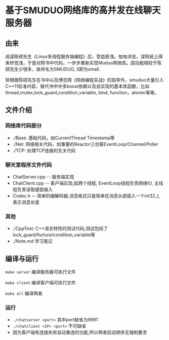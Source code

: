 # 基于SMUDUO网络库的高并发在线聊天服务器

## 由来
阅读陈硕先生《Linux多线程服务端编程》后，受益匪浅。匆匆浏览，深知纸上得来终觉浅，于是对照书中代码，一步步重新实现Muduo网络库。因功能相较于陈硕先生少很多，故命名为SMUDUO, S即为small.

除根据陈硕先生在书中以及博览网《网络编程实战》的指导外，smuduo大量引入C++11标准内容，替代书中许多boost依赖以及自实现的基本库函数，比如thread,mutex,lock_guard,condition_variable, bind, function，atomic等等。


## 文件介绍

### 网络库代码部分
* ./Base: 基础代码，如CurrentThread Timestamp等
* ./Net: 网络相关代码，如重要的Reactor三剑客EventLoop/Channel/Poller
* ./TCP: 处理TCP连接的先关代码

### 聊天室程序文件代码
* ChatServer.cpp -- 服务端实现
* ChatClient.cpp -- 客户端实现,起两个线程, EventLoop线程负责网络IO, 主线程负责读取键盘输入
* Codec.h        -- 简单的编解码器,消息格式只是简单在消息头部插入一个int32_t, 表示消息长度

### 其他
* ./CppTest: C++语言特性的测试代码,测试包括了lock_guard/furture/condition_variable等
* ./Note.md 学习笔记


## 编译与运行
```make server``` 编译服务器可执行文件

```make client``` 编译客户端可执行文件

```make all``` 编译两者

### 运行
* ```./chatserver <port>``` 其中port缺省为9981
* ```./chatclient <IP> <port>``` 不可缺省
* 因为客户端有连接失败自动重连的功能,所以两者启动顺序无强制要求
